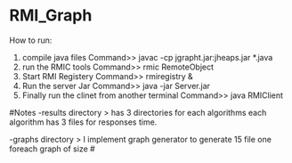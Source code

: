 # RMI_Graph

How to run:
1) compile java files
Command>> javac -cp jgrapht.jar:jheaps.jar *.java
2) run the RMIC tools
Command>> rmic RemoteObject
3) Start RMI Registery
Command>> rmiregistry &
4) Run the server Jar
Command>> java -jar Server.jar
5) Finally run the clinet from another terminal
Command>> java RMIClient

#Notes
-results directory > has 3 directories for each algorithms
each algorithm has 3 files for responses time.

-graphs directory > I implement graph generator to generate 15 file one foreach graph of size #
